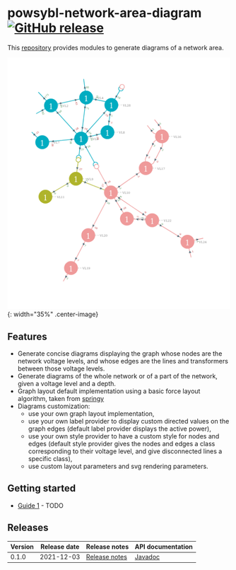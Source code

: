 # powsybl-network-area-diagram [![GitHub release](https://img.shields.io/github/release/powsybl/powsybl-network-area-diagram.svg?sort=semver)](https://github.com/powsybl/powsybl-network-area-diagram/releases/)
This [repository](https://github.com/powsybl/powsybl-network-area-diagram) provides modules to generate diagrams of a network area.

![nad-example](./img/powsybl-network-area-diagram/diagram-example.png){: width="35%" .center-image}

## Features
- Generate concise diagrams displaying the graph whose nodes are the network voltage levels, and whose edges are the lines and transformers between those voltage levels. 
- Generate diagrams of the whole network or of a part of the network, given a voltage level and a depth.
- Graph layout default implementation using a basic force layout algorithm, taken from [springy](https://github.com/dhotson/springy)
- Diagrams customization:
     - use your own graph layout implementation,
     - use your own label provider to display custom directed values on the graph edges (default label provider displays the active power),
     - use your own style provider to have a custom style for nodes and edges (default style provider gives the nodes and edges a class corresponding to their voltage level, and give disconnected lines a specific class),
     - use custom layout parameters and svg rendering parameters.

## Getting started

- [Guide 1]() - TODO


## Releases

| Version | Release date | Release notes | API documentation |
| ------- | ------------ | ------------- | ----------------- |
| 0.1.0 | 2021-12-03 | [Release notes](https://github.com/powsybl/powsybl-network-area-diagram/releases/tag/v0.1.0) | [Javadoc](https://javadoc.io/doc/com.powsybl/powsybl-network-area-diagram/0.1.0/index.html) |
